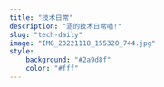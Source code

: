 ```yaml
---
title: "技术日常"
description: "涵的技术日常喵!"
slug: "tech-daily"
image: "IMG_20221118_155320_744.jpg"
style:
    background: "#2a9d8f"
    color: "#fff"
---
```

